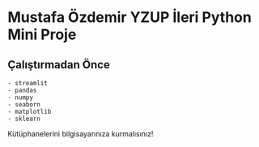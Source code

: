 # Mustafa Özdemir YZUP İleri Python Mini Proje

  ## Çalıştırmadan Önce
    - streamlit
    - pandas
    - numpy
    - seaborn
    - matplotlib
    - sklearn
Kütüphanelerini bilgisayarınıza kurmalısınız!
